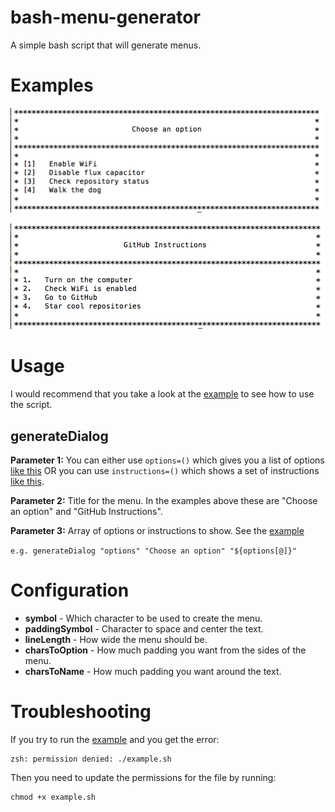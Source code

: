bash-menu-generator
=================

A simple bash script that will generate menus.

Examples
=================

![alt Bash Menu Options Example](https://raw.githubusercontent.com/JamieCruwys/bash-menu-generator/master/images/Bash%20Menu%20Options.png)

![alt Bash Menu Instructions Example](https://raw.githubusercontent.com/JamieCruwys/bash-menu-generator/master/images/Bash%20Menu%20Instructions.png)

Usage
=================

I would recommend that you take a look at the [example](example.sh) to see how to use the script.

generateDialog
-----------------
**Parameter 1:** You can either use `options=()` which gives you a list of options [like this](https://raw.githubusercontent.com/JamieCruwys/bash-menu-generator/master/images/Bash%20Menu%20Options.png) OR you can use `instructions=()` which shows a set of instructions [like this](https://raw.githubusercontent.com/JamieCruwys/bash-menu-generator/master/images/Bash%20Menu%20Instructions.png).

**Parameter 2:** Title for the menu. In the examples above these are "Choose an option" and "GitHub Instructions".

**Parameter 3:** Array of options or instructions to show. See the [example](example.sh)

`e.g. generateDialog "options" "Choose an option" "${options[@]}"`


Configuration
=================

- **symbol** - Which character to be used to create the menu.
- **paddingSymbol** - Character to space and center the text.
- **lineLength** - How wide the menu should be.
- **charsToOption** - How much padding you want from the sides of the menu.
- **charsToName** - How much padding you want around the text.

Troubleshooting
=================

If you try to run the [example](example.sh) and you get the error:
```
zsh: permission denied: ./example.sh
```
Then you need to update the permissions for the file by running:
```
chmod +x example.sh
```
